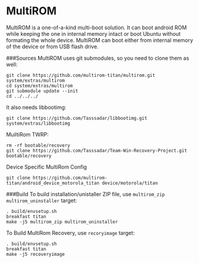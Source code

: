 # MultiROM
MultiROM is a one-of-a-kind multi-boot solution. It can boot android ROM while
keeping the one in internal memory intact or boot Ubuntu without formating
the whole device. MultiROM can boot either from internal memory of the device
or from USB flash drive.

###Sources
MultiROM uses git submodules, so you need to clone them as well:

    git clone https://github.com/multirom-titan/multirom.git system/extras/multirom
    cd system/extras/multirom
    git submodule update --init
    cd ../../../

It also needs libbootimg:

    git clone https://github.com/Tasssadar/libbootimg.git system/extras/libbootimg
    
MuiltiRom TWRP:

    rm -rf bootable/recovery
    git clone https://github.com/Tasssadar/Team-Win-Recovery-Project.git bootable/recovery
    
Device Specific MultiRom Config

    git clone https://github.com/multirom-titan/android_device_motorola_titan device/motorola/titan

###Build
To build installation/unistaller ZIP file, use `multirom_zip multirom_uninstaller` target:

    . build/envsetup.sh
    breakfast titan
    make -j5 multirom_zip multirom_uninstaller
To Build MultiRom Recovery, use `recoryimage` target:

    . build/envsetup.sh
    breakfast titan
    make -j5 recoveryimage
